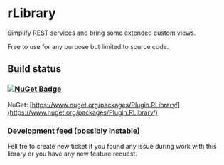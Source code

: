 # rLibrary
Simplify REST services and bring some extended custom views.

Free to use for any purpose but limited to source code.

## Build status
### [![NuGet Badge](https://buildstats.info/nuget/Plugin.RLibrary?includePreReleases=true)](https://www.nuget.org/packages/Plugin.RLibrary/1.0.0-pre4)
 
NuGet: [https://www.nuget.org/packages/Plugin.RLibrary/](https://www.nuget.org/packages/Plugin.RLibrary/)
 
### Development feed (possibly instable)

Fell fre to create new ticket if you found any issue during work with this library or you have any new feature request.
